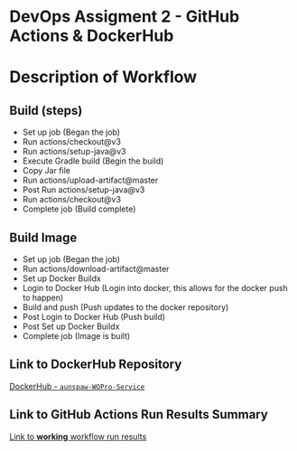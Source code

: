 # DevOps Assigment 2 - GitHub Actions & DockerHub

# Description of Workflow

## Build (steps)
- Set up job (Began the job)
- Run actions/checkout@v3
- Run actions/setup-java@v3
- Execute Gradle build (Begin the build)
- Copy Jar file
- Run actions/upload-artifact@master
- Post Run actions/setup-java@v3
- Run actions/checkout@v3
- Complete job (Build complete)


## Build Image
- Set up job (Began the job)
- Run actions/download-artifact@master
- Set up Docker Buildx
- Login to Docker Hub (Login into docker, this allows for the docker push to happen)
- Build and push (Push updates to the docker repository)
- Post Login to Docker Hub (Push build)
- Post Set up Docker Buildx
- Complete job (Image is built)




## Link to DockerHub Repository
[DockerHub - `aunspaw-WOPro-Service`](https://hub.docker.com/repository/docker/haunspaw3/aunspaw-wopro-service/general)

## Link to GitHub Actions Run Results Summary
[Link to **working** workflow run results](https://github.com/WSU-kduncan/devops-assignment-2-3-haunspaw/actions/runs/11657452483/job/32455065957)
